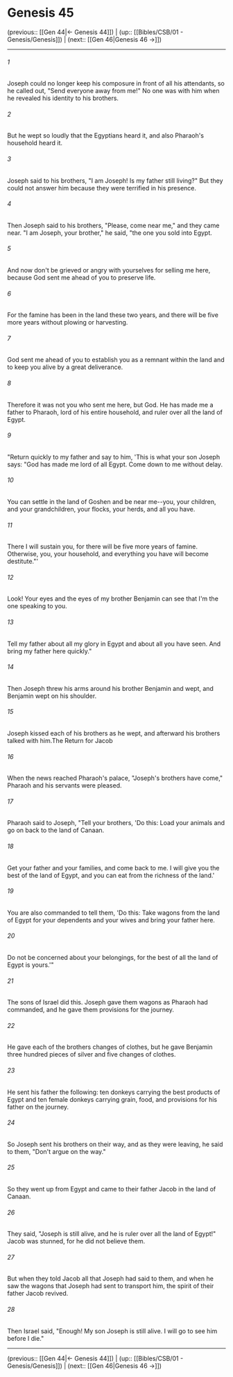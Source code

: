 # Genesis 45

(previous:: [[Gen 44|← Genesis 44]]) | (up:: [[Bibles/CSB/01 - Genesis/Genesis]]) | (next:: [[Gen 46|Genesis 46 →]])

***


###### 1 
Joseph could no longer keep his composure in front of all his attendants, so he called out, "Send everyone away from me!" No one was with him when he revealed his identity to his brothers. 

###### 2 
But he wept so loudly that the Egyptians heard it, and also Pharaoh's household heard it. 

###### 3 
Joseph said to his brothers, "I am Joseph! Is my father still living?" But they could not answer him because they were terrified in his presence. 

###### 4 
Then Joseph said to his brothers, "Please, come near me," and they came near. "I am Joseph, your brother," he said, "the one you sold into Egypt. 

###### 5 
And now don't be grieved or angry with yourselves for selling me here, because God sent me ahead of you to preserve life. 

###### 6 
For the famine has been in the land these two years, and there will be five more years without plowing or harvesting. 

###### 7 
God sent me ahead of you to establish you as a remnant within the land and to keep you alive by a great deliverance. 

###### 8 
Therefore it was not you who sent me here, but God. He has made me a father to Pharaoh, lord of his entire household, and ruler over all the land of Egypt. 

###### 9 
"Return quickly to my father and say to him, 'This is what your son Joseph says: "God has made me lord of all Egypt. Come down to me without delay. 

###### 10 
You can settle in the land of Goshen and be near me--you, your children, and your grandchildren, your flocks, your herds, and all you have. 

###### 11 
There I will sustain you, for there will be five more years of famine. Otherwise, you, your household, and everything you have will become destitute."' 

###### 12 
Look! Your eyes and the eyes of my brother Benjamin can see that I'm the one speaking to you. 

###### 13 
Tell my father about all my glory in Egypt and about all you have seen. And bring my father here quickly." 

###### 14 
Then Joseph threw his arms around his brother Benjamin and wept, and Benjamin wept on his shoulder. 

###### 15 
Joseph kissed each of his brothers as he wept, and afterward his brothers talked with him.The Return for Jacob 

###### 16 
When the news reached Pharaoh's palace, "Joseph's brothers have come," Pharaoh and his servants were pleased. 

###### 17 
Pharaoh said to Joseph, "Tell your brothers, 'Do this: Load your animals and go on back to the land of Canaan. 

###### 18 
Get your father and your families, and come back to me. I will give you the best of the land of Egypt, and you can eat from the richness of the land.' 

###### 19 
You are also commanded to tell them, 'Do this: Take wagons from the land of Egypt for your dependents and your wives and bring your father here. 

###### 20 
Do not be concerned about your belongings, for the best of all the land of Egypt is yours.'" 

###### 21 
The sons of Israel did this. Joseph gave them wagons as Pharaoh had commanded, and he gave them provisions for the journey. 

###### 22 
He gave each of the brothers changes of clothes, but he gave Benjamin three hundred pieces of silver and five changes of clothes. 

###### 23 
He sent his father the following: ten donkeys carrying the best products of Egypt and ten female donkeys carrying grain, food, and provisions for his father on the journey. 

###### 24 
So Joseph sent his brothers on their way, and as they were leaving, he said to them, "Don't argue on the way." 

###### 25 
So they went up from Egypt and came to their father Jacob in the land of Canaan. 

###### 26 
They said, "Joseph is still alive, and he is ruler over all the land of Egypt!" Jacob was stunned, for he did not believe them. 

###### 27 
But when they told Jacob all that Joseph had said to them, and when he saw the wagons that Joseph had sent to transport him, the spirit of their father Jacob revived. 

###### 28 
Then Israel said, "Enough! My son Joseph is still alive. I will go to see him before I die."

***

(previous:: [[Gen 44|← Genesis 44]]) | (up:: [[Bibles/CSB/01 - Genesis/Genesis]]) | (next:: [[Gen 46|Genesis 46 →]])
